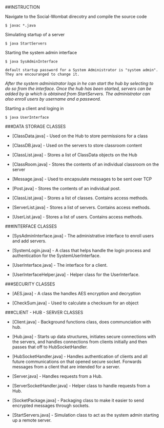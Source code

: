 ##INSTRUCTION

Navigate to the Social-Wombat direcotry and compile the source code 

    $ javac *.java
    
Simulating startup of a server 

    $ java StartServers

Starting the system admin interface

    $ java SysAdminInterface
`default startup password for a System Administrator is "system admin". They are encouranged to change it.`

*After the system administrator logs in he can start the hub by selecting to do so from the interface. Once the hub has been started, servers can be added by ip which is obtained from StartServers. The administrator can also enroll users by username and a password.*  

Starting a client and loging in 


    $ java UserInterface

###DATA STORAGE CLASSES  

 
* [ClassData.java] - Used on the Hub to store permissions for a class

* [ClassDB.java] - Used on the servers to store classroom content

* [ClassList.java] - Stores a list of ClassData objects on the Hub

* [ClassRoom.java] - Stores the contents of an individual classroom on the server

* [Message.java] - Used to encapsulate messages to be sent over TCP

* [Post.java] - Stores the contents of an individual post.

* [ClassList.java] - Stores a list of classes. Contains access methods.

* [ServerList.java] - Stores a list of servers. Contains access methods.

* [UserList.java] - Stores a list of users. Contains access methods. 

###INTERFACE CLASSES


* [SysAdminInterface.java] - The administrative interface to enroll users and add servers.

* [SystemLogin.java] - A class that helps handle the login process and authentication
for the SystemUserInterface.

* [UserInterface.java] - The interface for a client.

* [UserInterfaceHelper.java] - Helper class for the UserInterface.

###SECURITY CLASSES

* [AES.java] - A class the handles AES encryption and decryption

* [CheckSum.java] - Used to calculate a checksum for an object


###CLIENT - HUB - SERVER CLASSES 

* [Client.java] - Background functions class, does communciation with hub.

* [Hub.java] - Starts up data structures, initiates secure connections with the 
servers, and handles connections from clients initially and then passes that off
to HubSocketHandler.

* [HubSocketHandler.java] - Handles authentication of clients and all future communications on that opened secure socket. Forwards messages from a client that are intended for a server.

* [Server.java] - Handles requests from a Hub.

* [ServerSocketHandler.java] - Helper class to handle requests from a Hub.

* [SocketPackage.java] - Packaging class to make it easier to send encrypted messages
through sockets.

* [StartServers.java] - Simulation class to act as the system admin starting up a remote server.


